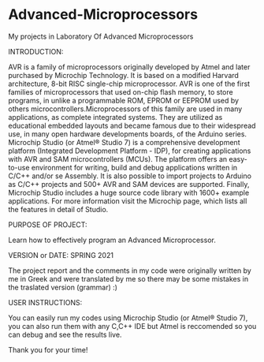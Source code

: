 # Advanced-Microprocessors

My projects in Laboratory Of Advanced Microprocessors

INTRODUCTION:

AVR is a family of microprocessors originally developed by Atmel and
later purchased by Microchip Technology. It is based on a modified Harvard
architecture, 8-bit RISC single-chip microprocessor. AVR is one of the first families
of microprocessors that used on-chip flash memory, to store programs, in
unlike a programmable ROM, EPROM or EEPROM used by others
microcontrollers.Microprocessors of this family are used in many
applications, as complete integrated systems. They are utilized as educational embedded
layouts and became famous due to their widespread use, in many open hardware developments
boards, of the Arduino series.
Microchip Studio (or Atmel® Studio 7) is a comprehensive development platform
(Integrated Development Platform - IDP), for creating applications with AVR and SAM
microcontrollers (MCUs). The platform offers an easy-to-use environment for writing,
build and debug applications written in C/C++ and/or se
Assembly. It is also possible to import projects to Arduino as C/C++ projects and
500+ AVR and SAM devices are supported. Finally, Microchip Studio includes a huge
source code library with 1600+ example applications. For more information
visit the Microchip page, which lists all the features in detail
of Studio.


PURPOSE OF PROJECT:

Learn how to effectively program an Advanced Microprocessor.

VERSION or DATE: SPRING 2021

The project report and the comments in my code were originally written by me in Greek and were translated by me so there may be some mistakes in the traslated 
version (grammar) :)

USER INSTRUCTIONS:

You can easily run my codes using Microchip Studio (or Atmel® Studio 7), you can also run them with any C,C++ IDE but Atmel is reccomended so you 
can debug and see the results live.


Thank you for your time!


